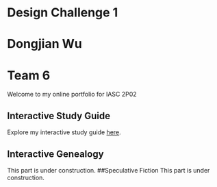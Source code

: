# Design Challenge 1
# Dongjian Wu 
# Team 6
Welcome to my online portfolio for IASC 2P02
## Interactive Study Guide
Explore my interactive study guide [here](2P02T6IASG.html).
## Interactive Genealogy
This part is under construction.
##Speculative Fiction
This part is under construction.
